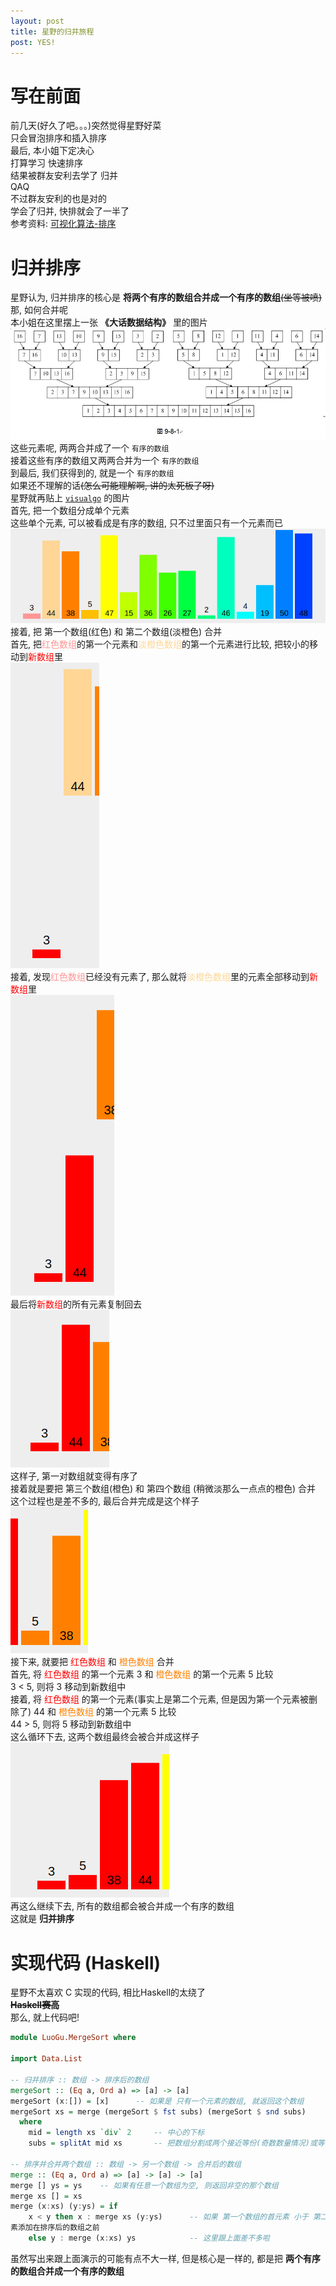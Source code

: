 ```yaml
---
layout: post
title: 星野的归并旅程
post: YES!
---
```


# 写在前面
前几天(好久了吧。。。)突然觉得星野好菜  
只会冒泡排序和插入排序  
最后, 本小姐下定决心  
打算学习 快速排序  
结果被群友安利去学了 归并  
QAQ  
不过群友安利的也是对的  
学会了归并, 快排就会了一半了  
参考资料: [可视化算法-排序](https://visualgo.net/zh/sorting)  

# 归并排序
星野认为, 归并排序的核心是 **将两个有序的数组合并成一个有序的数组**~~(坐等被喷)~~  
那, 如何合并呢  
本小姐在这里摆上一张 **《大话数据结构》** 里的图片  
![](https://github.com/HoshinoTented/hoshinotented.github.io/blob/master/resources/merging_sort/merging_sort.jpg?raw=true)  
这些元素呢, 两两合并成了一个 `有序的数组`  
接着这些有序的数组又两两合并为一个 `有序的数组`  
到最后, 我们获得到的, 就是一个 `有序的数组`  
如果还不理解的话~~(怎么可能理解啊, 讲的太死板了呀)~~  
星野就再贴上 [`visualgo`](https://visualgo.net/zh/sorting) 的图片  
首先, 把一个数组分成单个元素  
这些单个元素, 可以被看成是有序的数组, 只不过里面只有一个元素而已  
![](https://github.com/HoshinoTented/hoshinotented.github.io/blob/master/resources/merging_sort/sorting_partition.png?raw=true)
接着, 把 第一个数组(红色) 和 第二个数组(淡橙色) 合并  
首先, 把<span style="color: #FF9696;">红色数组</span>的第一个元素和<span style="color: #FFD696;">淡橙色数组</span>的第一个元素进行比较, 把较小的移动到<span style="color: #FF0000;">新数组</span>里  
![](https://github.com/HoshinoTented/hoshinotented.github.io/blob/master/resources/merging_sort/sorting_merge0.png?raw=true)  
接着, 发现<span style="color: #FF9696;">红色数组</span>已经没有元素了, 那么就将<span style="color: #FFD696;">淡橙色数组</span>里的元素全部移动到<span style="color: #FF0000;">新数组</span>里  
![](https://github.com/HoshinoTented/hoshinotented.github.io/blob/master/resources/merging_sort/sorting_merge1.png?raw=true)  
最后将<span style="color: #FF0000;">新数组</span>的所有元素复制回去  
![](https://github.com/HoshinoTented/hoshinotented.github.io/blob/master/resources/merging_sort/sorting_merge2_copy.png?raw=true)  
这样子, 第一对数组就变得有序了  
接着就是要把 第三个数组(橙色) 和 第四个数组 (稍微淡那么一点点的橙色) 合并  
这个过程也是差不多的, 最后合并完成是这个样子  
![](https://github.com/HoshinoTented/hoshinotented.github.io/blob/master/resources/merging_sort/sorting_merge5_copy.png?raw=true)  
接下来, 就要把 <span style="color: #FF0000;">红色数组</span> 和 <span style="color: #FF8000">橙色数组</span> 合并  
首先, 将 <span style="color: #FF0000;">红色数组</span> 的第一个元素 3 和 <span style="color: #FF8000">橙色数组</span> 的第一个元素 5 比较  
3 \< 5, 则将 3 移动到新数组中  
接着, 将 <span style="color: #FF0000;">红色数组</span> 的第一个元素(事实上是第二个元素, 但是因为第一个元素被删除了) 44 和 <span style="color: #FF8000">橙色数组</span> 的第一个元素 5 比较  
44 \> 5, 则将 5 移动到新数组中  
这么循环下去, 这两个数组最终会被合并成这样子  
![](https://github.com/HoshinoTented/hoshinotented.github.io/blob/master/resources/merging_sort/sorting_merge8_copy.png?raw=true)  
再这么继续下去, 所有的数组都会被合并成一个有序的数组  
这就是 **归并排序**  

# 实现代码 (Haskell)  
星野不太喜欢 C 实现的代码, 相比Haskell的太绕了  
**~~Haskell赛高~~**  
那么, 就上代码吧!  
```Haskell
module LuoGu.MergeSort where

import Data.List

-- 归并排序 :: 数组 -> 排序后的数组
mergeSort :: (Eq a, Ord a) => [a] -> [a]
mergeSort (x:[]) = [x]      -- 如果是 只有一个元素的数组, 就返回这个数组
mergeSort xs = merge (mergeSort $ fst subs) (mergeSort $ snd subs)      -- 把 (被归并排序过的 前半部分的数组) 和 (被归并排序过的 后半部分的数组) 进行排序合并
  where
    mid = length xs `div` 2     -- 中心的下标
    subs = splitAt mid xs       -- 把数组分割成两个接近等份(奇数数量情况)或等份(偶数数量情况)的数组

-- 排序并合并两个数组 :: 数组 -> 另一个数组 -> 合并后的数组
merge :: (Eq a, Ord a) => [a] -> [a] -> [a]
merge [] ys = ys    -- 如果有任意一个数组为空, 则返回非空的那个数组
merge xs [] = xs
merge (x:xs) (y:ys) = if 
    x < y then x : merge xs (y:ys)      -- 如果 第一个数组的首元素 小于 第二个数组的首元素, 则 排序剩下的两个数组, 并将 第一个数组的首
素添加在排序后的数组之前
    else y : merge (x:xs) ys            -- 这里跟上面差不多啦
```
虽然写出来跟上面演示的可能有点不大一样, 但是核心是一样的, 都是把 **两个有序的数组合并成一个有序的数组**